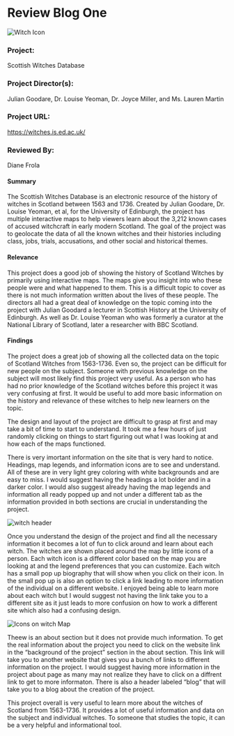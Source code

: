 # **Review Blog One**

![Witch Icon](https://dianefrola.github.io/diane-frola-cnu/images/witch.png)

### **Project:** 
Scottish Witches Database

### **Project Director(s):** 
Julian Goodare, Dr. Louise Yeoman, Dr. Joyce Miller, and Ms. Lauren Martin

### **Project URL:** 
https://witches.is.ed.ac.uk/

### **Reviewed By:** 
Diane Frola


#### **Summary**
The Scottish Witches Database is an electronic resource of the history of witches in Scotland between 1563 and 1736. Created by Julian Goodare, Dr. Louise Yeoman, et al, for the University of Edinburgh, the project has multiple interactive maps to help viewers learn about the 3,212 known cases of accused witchcraft in early modern Scotland. The goal of the project was to geolocate the data of all the known witches and their histories including class, jobs, trials, accusations, and other social and historical themes. 

#### **Relevance**
This project does a good job of showing the history of Scotland Witches by primarily using interactive maps. The maps give you insight into who these people were and what happened to them. This is a difficult topic to cover as there is not much information written about the lives of these people. The directors all had a great deal of knowledge on the topic coming into the project with Julian Goodard a lecturer in Scottish History at the University of Edinburgh. As well as Dr. Louise Yeoman who was formerly a curator at the National Library of Scotland, later a researcher with BBC Scotland.


#### **Findings**
The project does a great job of showing all the collected data on the topic of Scotland Witches from 1563-1736. Even so, the project can be difficult for new people on the subject. Someone with previous knowledge on the subject will most likely find this project very useful. As a person who has had no prior knowledge of the Scotland witches before this project it was very confusing at first. It would be useful to add more basic information on the history and relevance of these witches to help new learners on the topic. 

The design and layout of the project are difficult to grasp at first and may take a bit of time to start to understand. It took me a few hours of just randomly clicking on things to start figuring out what I was looking at and how each of the maps functioned. 

There is very imortant information on the site that is very hard to notice. Headings, map legends, and information icons are to see and understand. All of these are in very light grey coloring with white backgrounds and are easy to miss. I would suggest having the headings a lot bolder and in a darker color. I would also suggest already having the map legends and information all ready popped up and not under a different tab as the information provided in both sections are crucial in understanding the project. 

![witch header](https://dianefrola.github.io/diane-frola-cnu/images/witchheader.png)

Once you understand the design of the project and find all the necessary information it becomes a lot of fun to click around and learn about each witch. The witches are shown placed around the map by little icons of a person. Each witch icon is a different color based on the map you are looking at and the legend preferences that you can customize. Each witch has a small pop up biography that will show when you click on their icon. In the small pop up is also an option to click a link leading to more information of the individual on a different website. I enjoyed being able to learn more about each witch but I would suggest not having the link take you to a different site as it just leads to more confusion on how to work a different site which also had a confusing design. 

![Icons on witch Map](https://dianefrola.github.io/diane-frola-cnu/images/witchmapicons.png)

Theew is an about section but it does not provide much information. To get the real information about the project you need to click on the website link in the “background of the project” section in the about section. This link will take you to another website that gives you a bunch of links to different information on the project. I would suggest having more information in the project about page as many may not realize they have to click on a diffrent link to get to more informaton. There is also a header labeled “blog” that will take you to a blog about the creation of the project.

This project overall is very useful to learn more about the witches of Scotland from 1563-1736. It provides a lot of useful information and data on the subject and individual witches. To someone that studies the topic, it can be a very helpful and informational tool. 
